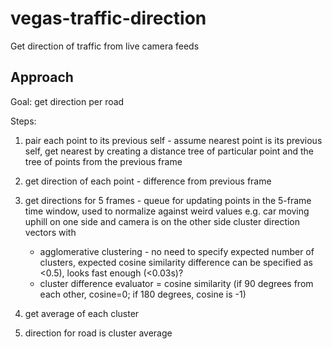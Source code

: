 # vegas-traffic-direction

Get direction of traffic from live camera feeds

## Approach
Goal: get direction per road

Steps:

1. pair each point to its previous self - assume nearest point is its previous self, get nearest by creating a distance tree of particular point and the tree of points from the previous frame
1. get direction of each point - difference from previous frame
1. get directions for 5 frames - queue for updating points in the 5-frame time window, used to normalize against weird values e.g. car moving uphill on one side and camera is on the other side
    cluster direction vectors with

    * agglomerative clustering - no need to specify expected number of clusters, expected cosine similarity difference can be specified as <0.5), looks fast enough (<0.03s)?
    * cluster difference evaluator = cosine similarity (if 90 degrees from each other, cosine=0; if 180 degrees, cosine is -1)

1. get average of each cluster
1. direction for road is cluster average